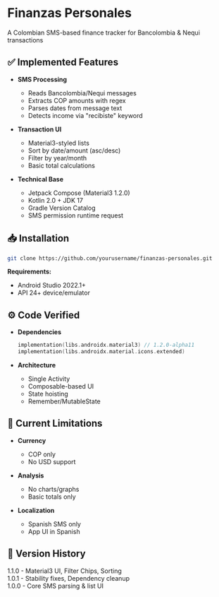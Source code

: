 # Finanzas Personales

A Colombian SMS-based finance tracker for Bancolombia & Nequi transactions

## ✅ Implemented Features

- **SMS Processing**
  - Reads Bancolombia/Nequi messages
  - Extracts COP amounts with regex
  - Parses dates from message text
  - Detects income via "recibiste" keyword

- **Transaction UI**
  - Material3-styled lists
  - Sort by date/amount (asc/desc)
  - Filter by year/month
  - Basic total calculations

- **Technical Base**
  - Jetpack Compose (Material3 1.2.0)
  - Kotlin 2.0 + JDK 17
  - Gradle Version Catalog
  - SMS permission runtime request

## 📥 Installation

```bash
git clone https://github.com/yourusername/finanzas-personales.git
```
**Requirements:**
- Android Studio 2022.1+
- API 24+ device/emulator

## ⚙️ Code Verified

- **Dependencies**
  ```kotlin
  implementation(libs.androidx.material3) // 1.2.0-alpha11
  implementation(libs.androidx.material.icons.extended)
  ```

- **Architecture**
  - Single Activity
  - Composable-based UI
  - State hoisting
  - Remember/MutableState

## 🚧 Current Limitations

- **Currency**
  - COP only
  - No USD support

- **Analysis**
  - No charts/graphs
  - Basic totals only

- **Localization**
  - Spanish SMS only
  - App UI in Spanish

## 📜 Version History

1.1.0 - Material3 UI, Filter Chips, Sorting  
1.0.1 - Stability fixes, Dependency cleanup  
1.0.0 - Core SMS parsing & list UI 